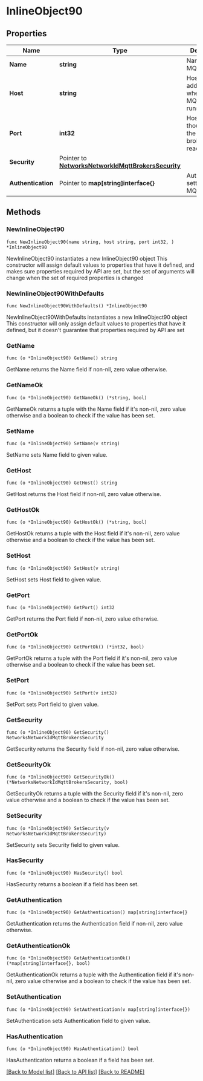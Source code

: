 # InlineObject90

## Properties

Name | Type | Description | Notes
------------ | ------------- | ------------- | -------------
**Name** | **string** | Name of the MQTT broker. | 
**Host** | **string** | Host name/IP address where the MQTT broker runs. | 
**Port** | **int32** | Host port though which the MQTT broker can be reached. | 
**Security** | Pointer to [**NetworksNetworkIdMqttBrokersSecurity**](NetworksNetworkIdMqttBrokersSecurity.md) |  | [optional] 
**Authentication** | Pointer to **map[string]interface{}** | Authentication settings of the MQTT broker | [optional] 

## Methods

### NewInlineObject90

`func NewInlineObject90(name string, host string, port int32, ) *InlineObject90`

NewInlineObject90 instantiates a new InlineObject90 object
This constructor will assign default values to properties that have it defined,
and makes sure properties required by API are set, but the set of arguments
will change when the set of required properties is changed

### NewInlineObject90WithDefaults

`func NewInlineObject90WithDefaults() *InlineObject90`

NewInlineObject90WithDefaults instantiates a new InlineObject90 object
This constructor will only assign default values to properties that have it defined,
but it doesn't guarantee that properties required by API are set

### GetName

`func (o *InlineObject90) GetName() string`

GetName returns the Name field if non-nil, zero value otherwise.

### GetNameOk

`func (o *InlineObject90) GetNameOk() (*string, bool)`

GetNameOk returns a tuple with the Name field if it's non-nil, zero value otherwise
and a boolean to check if the value has been set.

### SetName

`func (o *InlineObject90) SetName(v string)`

SetName sets Name field to given value.


### GetHost

`func (o *InlineObject90) GetHost() string`

GetHost returns the Host field if non-nil, zero value otherwise.

### GetHostOk

`func (o *InlineObject90) GetHostOk() (*string, bool)`

GetHostOk returns a tuple with the Host field if it's non-nil, zero value otherwise
and a boolean to check if the value has been set.

### SetHost

`func (o *InlineObject90) SetHost(v string)`

SetHost sets Host field to given value.


### GetPort

`func (o *InlineObject90) GetPort() int32`

GetPort returns the Port field if non-nil, zero value otherwise.

### GetPortOk

`func (o *InlineObject90) GetPortOk() (*int32, bool)`

GetPortOk returns a tuple with the Port field if it's non-nil, zero value otherwise
and a boolean to check if the value has been set.

### SetPort

`func (o *InlineObject90) SetPort(v int32)`

SetPort sets Port field to given value.


### GetSecurity

`func (o *InlineObject90) GetSecurity() NetworksNetworkIdMqttBrokersSecurity`

GetSecurity returns the Security field if non-nil, zero value otherwise.

### GetSecurityOk

`func (o *InlineObject90) GetSecurityOk() (*NetworksNetworkIdMqttBrokersSecurity, bool)`

GetSecurityOk returns a tuple with the Security field if it's non-nil, zero value otherwise
and a boolean to check if the value has been set.

### SetSecurity

`func (o *InlineObject90) SetSecurity(v NetworksNetworkIdMqttBrokersSecurity)`

SetSecurity sets Security field to given value.

### HasSecurity

`func (o *InlineObject90) HasSecurity() bool`

HasSecurity returns a boolean if a field has been set.

### GetAuthentication

`func (o *InlineObject90) GetAuthentication() map[string]interface{}`

GetAuthentication returns the Authentication field if non-nil, zero value otherwise.

### GetAuthenticationOk

`func (o *InlineObject90) GetAuthenticationOk() (*map[string]interface{}, bool)`

GetAuthenticationOk returns a tuple with the Authentication field if it's non-nil, zero value otherwise
and a boolean to check if the value has been set.

### SetAuthentication

`func (o *InlineObject90) SetAuthentication(v map[string]interface{})`

SetAuthentication sets Authentication field to given value.

### HasAuthentication

`func (o *InlineObject90) HasAuthentication() bool`

HasAuthentication returns a boolean if a field has been set.


[[Back to Model list]](../README.md#documentation-for-models) [[Back to API list]](../README.md#documentation-for-api-endpoints) [[Back to README]](../README.md)


